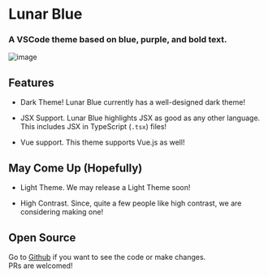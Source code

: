 # Lunar Blue

### A VSCode theme based on blue, purple, and bold text.

![image](https://i.ibb.co/Rb87DwW/theme-example.png "Image")

## Features

- Dark Theme! Lunar Blue currently has a well-designed dark theme!

- JSX Support. Lunar Blue highlights JSX as good as any other language. This includes JSX in TypeScript (`.tsx`) files!

- Vue support. This theme supports Vue.js as well!

## May Come Up (Hopefully)

- Light Theme. We may release a Light Theme soon!

- High Contrast. Since, quite a few people like high contrast, we are considering making one!

## Open Source

Go to [Github][1] if you want to see the code or make changes.  
PRs are welcomed!

[1]: https://github.com/Ongshu777/lunar-blue-vsc-theme
